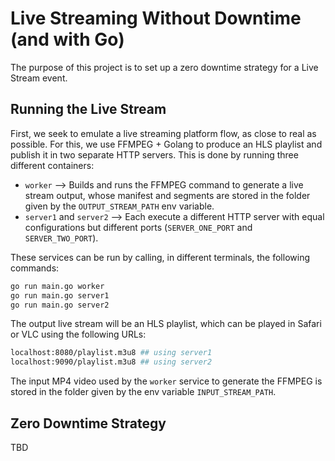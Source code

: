 # Live Streaming Without Downtime (and with Go)

The purpose of this project is to set up a zero downtime strategy for a Live Stream event.

## Running the Live Stream

First, we seek to emulate a live streaming platform flow, as close to real as possible. For this, we use FFMPEG + Golang to produce an HLS playlist and publish it in two separate HTTP servers. This is done by running three different containers:

- `worker` --> Builds and runs the FFMPEG command to generate a live stream output, whose manifest and segments are stored in the folder given by the `OUTPUT_STREAM_PATH` env variable.
- `server1` and `server2` --> Each execute a different HTTP server with equal configurations but different ports (`SERVER_ONE_PORT` and `SERVER_TWO_PORT`).

These services can be run by calling, in different terminals, the following commands:

```sh
go run main.go worker
go run main.go server1
go run main.go server2

```

The output live stream will be an HLS playlist, which can be played in Safari or VLC using the following URLs:

```sh
localhost:8080/playlist.m3u8 ## using server1
localhost:9090/playlist.m3u8 ## using server2
```

The input MP4 video used by the `worker` service to generate the FFMPEG is stored in the folder given by the env variable `INPUT_STREAM_PATH`.

## Zero Downtime Strategy

TBD